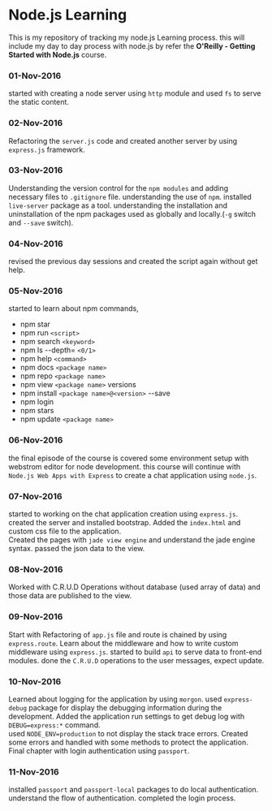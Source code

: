 Node.js Learning
==================

  This is my repository of tracking my node.js Learning process. this will include my day to day process with node.js by refer the <b>O'Reilly - Getting Started with Node.js</b> course.

### 01-Nov-2016  
  started with creating a node server using `http` module and used `fs` to serve the static content.
### 02-Nov-2016  
  Refactoring the `server.js` code and created another server by using `express.js` framework.
### 03-Nov-2016
  Understanding the version control for the `npm modules` and adding necessary files to `.gitignore` file. understanding the use of `npm`. installed `live-server` package as a tool. understanding the installation and uninstallation of the npm packages used as globally and locally.(`-g` switch and `--save` switch).
### 04-Nov-2016
  revised the previous day sessions and created the script again without get help.
### 05-Nov-2016
  started to learn about npm commands,
* npm star
* npm run `<script>`
* npm search `<keyword>`
* npm ls --depth= `<0/1>`
* npm help `<command>`
* npm docs `<package name>`
* npm repo `<package name>`
* npm view `<package name>` versions
* npm install `<package name>@<version>` --save
* npm login
* npm stars
* npm update `<package name>`

### 06-Nov-2016
  the final episode of the course is covered some environment setup with webstrom editor for node development.
  this course will continue with `Node.js Web Apps with Express` to create a chat application using `node.js`.

### 07-Nov-2016
  started to working on the chat application creation using `express.js`. created the server and installed bootstrap. Added the `index.html` and custom css file to the application.</br>
  Created the pages with `jade view engine` and understand the jade engine syntax. passed the json data to the view.

### 08-Nov-2016
  Worked with C.R.U.D Operations without database (used array of data) and those data are published to the view.

### 09-Nov-2016
  Start with Refactoring of `app.js` file and route is chained by using `express.route`. Learn about the middleware and how to write custom middleware using `express.js`.
  started to build `api` to serve data to front-end modules. done the `C.R.U.D` operations to the user messages, expect update.

### 10-Nov-2016
  Learned about logging for the application by using `morgon`. used `express-debug` package for display the debugging information during the development. Added the application run settings to get debug log with `DEBUG=express:*` command. </br>
  used `NODE_ENV=production` to not display the stack trace errors. Created some errors and handled with some methods to protect the application. Final chapter with login authentication using `passport`.

### 11-Nov-2016
  installed `passport` and `passport-local` packages to do local authentication. understand the flow of authentication. completed the login process.
